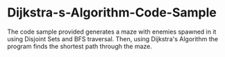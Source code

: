 # Dijkstra-s-Algorithm-Code-Sample
The code sample provided generates a maze with enemies spawned in it using Disjoint Sets and BFS traversal. Then, using Dijkstra's Algorithm the program finds the shortest path through the maze.
